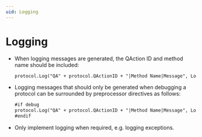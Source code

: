 ```yaml
---
uid: Logging
---
```


# Logging

- When logging messages are generated, the QAction ID and method name should be included:

	```txt
	protocol.Log("QA" + protocol.QActionID + "|Method Name|Message", LogType.Error, LogLevel.NoLogging);
	```

- Logging messages that should only be generated when debugging a protocol can be surrounded by preprocessor directives as follows:

	```txt
	#if debug
	protocol.Log("QA" + protocol.QActionID + "|Method Name|Message", LogType.Error, LogLevel.NoLogging);
	#endif
	```

- Only implement logging when required, e.g. logging exceptions.
